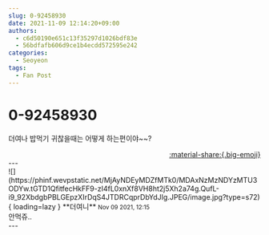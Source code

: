 ```yaml
---
slug: 0-92458930
date: 2021-11-09 12:14:20+09:00
authors:
  - c6d50190e651c13f35297d1026bdf83e
  - 56bdfafb606d9ce1b4ecdd572595e242
categories:
  - Seoyeon
tags:
  - Fan Post
---
```


# 0-92458930

<div class="post-container" markdown="1">
<div class="content-container md-sidebar__scrollwrap" markdown="1">

더여나 밥먹기 귀찮을때는 어떻게 하는편이야~~?

</div>
</div>

<div style="text-align: right;" markdown="1">
<a href="https://weverse.io/fromis9/fanpost/0-92458930" style="text-align: right;">:material-share:{.big-emoji}</a>
</div>
---

<div class="comments-container md-sidebar__scrollwrap" markdown="1">
<div class="comment" markdown="1">
<div class='id-container' markdown="1">
![](https://phinf.wevpstatic.net/MjAyNDEyMDZfMTk0/MDAxNzMzNDYzMTU3ODYw.tGTD1QfitfecHkFF9-zI4fL0xnXf8VH8ht2j5Xh2a74g.QufL-i9_92XbdgbPBLGEpzXIrDqS4JTDRCqprDbYdJIg.JPEG/image.jpg?type=s72){ loading=lazy }
**<span class="artist">더여니</span>** <small>Nov 09 2021, 12:15</small><br>
</div>
<div class='comment-body' markdown="1">
안먹쥬..
</div>
</div>
</div>
---

